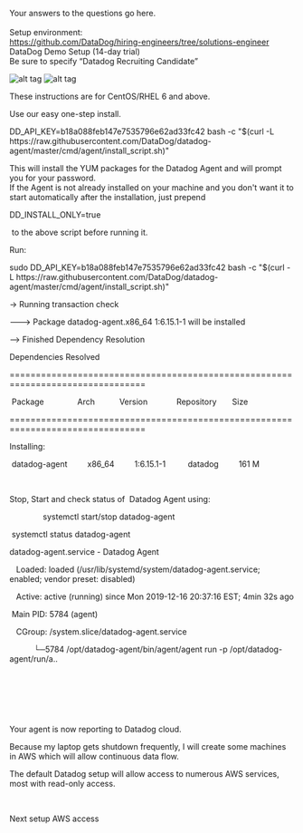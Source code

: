 Your answers to the questions go here.
<br><br>Setup environment:
  <br>https://github.com/DataDog/hiring-engineers/tree/solutions-engineer
  <br>DataDog Demo Setup (14-day trial)
  <br>Be sure to specify “Datadog Recruiting Candidate”
 
 ![alt tag](https://github.com/wmc2112/datadogimages/blob/master/pg-1-image1.jpg)
 ![alt tag](https://github.com/wmc2112/datadogimages/blob/master/pg-2-image1.jpg)
 
<p>These instructions are for CentOS/RHEL 6 and above.</p>
<p>Use our easy one-step install.</p>
<p>DD_API_KEY=b18a088feb147e7535796e62ad33fc42 bash -c "$(curl -L https://raw.githubusercontent.com/DataDog/datadog-agent/master/cmd/agent/install_script.sh)"</p>
<p>This will install the YUM packages for the Datadog Agent and will prompt you for your password.<br /> If the Agent is not already installed on your machine and you don't want it to start automatically after the installation, just prepend&nbsp;</p>
<p>DD_INSTALL_ONLY=true</p>
<p>&nbsp;to the above script before running it.</p>
<p>Run:</p>
<p>sudo DD_API_KEY=b18a088feb147e7535796e62ad33fc42 bash -c "$(curl -L https://raw.githubusercontent.com/DataDog/datadog-agent/master/cmd/agent/install_script.sh)"</p>
<p>-&gt; Running transaction check</p>
<p>---&gt; Package datadog-agent.x86_64 1:6.15.1-1 will be installed</p>
<p>--&gt; Finished Dependency Resolution</p>
<p>Dependencies Resolved</p>
<p>================================================================================</p>
<p>&nbsp;Package&nbsp;&nbsp;&nbsp;&nbsp;&nbsp;&nbsp;&nbsp;&nbsp;&nbsp;&nbsp;&nbsp;&nbsp;&nbsp;&nbsp; Arch&nbsp;&nbsp;&nbsp;&nbsp;&nbsp;&nbsp;&nbsp;&nbsp;&nbsp;&nbsp; Version&nbsp;&nbsp;&nbsp;&nbsp;&nbsp;&nbsp;&nbsp;&nbsp;&nbsp;&nbsp;&nbsp;&nbsp; Repository&nbsp;&nbsp;&nbsp;&nbsp;&nbsp;&nbsp; Size</p>
<p>================================================================================</p>
<p>Installing:</p>
<p>&nbsp;datadog-agent&nbsp; &nbsp;&nbsp;&nbsp;&nbsp;&nbsp;&nbsp;&nbsp;x86_64&nbsp;&nbsp;&nbsp;&nbsp;&nbsp;&nbsp;&nbsp;&nbsp; 1:6.15.1-1&nbsp;&nbsp;&nbsp;&nbsp;&nbsp;&nbsp;&nbsp;&nbsp;&nbsp; datadog&nbsp;&nbsp;&nbsp;&nbsp;&nbsp;&nbsp;&nbsp;&nbsp; 161 M</p>
<p>&nbsp;</p>
<p>Stop, Start and check status of &nbsp;Datadog Agent using:</p>
<p>&nbsp;&nbsp;&nbsp;&nbsp;&nbsp;&nbsp;&nbsp;&nbsp;&nbsp;&nbsp;&nbsp;&nbsp;&nbsp;&nbsp; systemctl start/stop datadog-agent</p>
<p>&nbsp;systemctl status datadog-agent</p>
<p>datadog-agent.service - Datadog Agent</p>
<p>&nbsp;&nbsp; Loaded: loaded (/usr/lib/systemd/system/datadog-agent.service; enabled; vendor preset: disabled)</p>
<p>&nbsp;&nbsp; Active: active (running) since Mon 2019-12-16 20:37:16 EST; 4min 32s ago</p>
<p>&nbsp;Main PID: 5784 (agent)</p>
<p>&nbsp;&nbsp; CGroup: /system.slice/datadog-agent.service</p>
<p>&nbsp;&nbsp;&nbsp;&nbsp;&nbsp;&nbsp;&nbsp;&nbsp;&nbsp;&nbsp; └─5784 /opt/datadog-agent/bin/agent/agent run -p /opt/datadog-agent/run/a..</p>
<p>&nbsp;</p>
<p>&nbsp;</p>
<p>&nbsp;</p>
<p>Your agent is now reporting to Datadog cloud.&nbsp;</p>
<p>Because my laptop gets shutdown frequently, I will create some machines in AWS which will allow continuous data flow.</p>
<p>The default Datadog setup will allow access to numerous AWS services, most with read-only access.</p>
<p>&nbsp;</p>
<p>Next setup AWS access</p>
